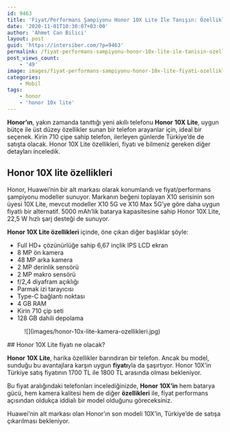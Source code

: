 ```yaml
---
id: 9463
title: 'Fiyat/Performans Şampiyonu Honor 10X Lite İle Tanışın: Özellikleri, Fiyatı'
date: '2020-11-01T10:30:07+03:00'
author: 'Ahmet Can Bilici'
layout: post
guid: 'https://intersiber.com/?p=9463'
permalink: /fiyat-performans-sampiyonu-honor-10x-lite-ile-tanisin-ozellikleri-fiyati/
post_views_count:
    - '49'
image: images/fiyat-performans-sampiyonu-honor-10x-lite-fiyati-ozellikleri.png
categories:
    - Mobil
tags:
    - honor
    - 'honor 10x lite'
---
```


**Honor’ın**, yakın zamanda tanıttığı yeni akıllı telefonu **Honor** **10X** **Lite**, uygun bütçe ile üst düzey özellikler sunan bir telefon arayanlar için, ideal bir seçenek. Kirin 710 çipe sahip telefon, ilerleyen günlerde Türkiye’de de satışta olacak. Honor 10X Lite özellikleri, fiyatı ve bilmeniz gereken diğer detayları inceledik.

## Honor 10X lite özellikleri

Honor, Huawei’nin bir alt markası olarak konumlandı ve fiyat/performans şampiyonu modeller sunuyor. Markanın beğeni toplayan X10 serisinin son üyesi 10X Lite, mevcut modeller X10 5G ve X10 Max 5G’ye göre daha uygun fiyatlı bir alternatif. 5000 mAh’lik batarya kapasitesine sahip Honor 10X Lite, 22,5 W hızlı şarj desteği de sunuyor.

**Honor 10X Lite özellikleri** içinde, öne çıkan diğer başlıklar şöyle:

- Full HD+ çözünürlüğe sahip 6,67 inçlik IPS LCD ekran
- 8 MP ön kamera
- 48 MP arka kamera
- 2 MP derinlik sensörü
- 2 MP makro sensörü
- f/2,4 diyafram açıklığı
- Parmak izi tarayıcısı
- Type-C bağlantı noktası
- 4 GB RAM
- Kirin 710 çip seti
- 128 GB dahili depolama

<figure class="wp-block-image size-large">![](images/honor-10x-lite-kamera-ozellikleri.jpg)</figure>## Honor 10X Lite fiyatı ne olacak?

**Honor** **10X** **Lite**, harika özellikler barındıran bir telefon. Ancak bu model, sunduğu bu avantajlara karşın uygun **fiyatı**yla da şaşırtıyor. Honor 10X’in Türkiye satış fiyatının 1700 TL ile 1800 TL arasında olması bekleniyor.

Bu fiyat aralığındaki telefonları incelediğinizde, **Honor** **10X’in** hem batarya gücü, hem kamera kalitesi hem de diğer **özellikleri** ile, fiyat performans açısından oldukça iddialı bir model olduğunu göreceksiniz.

Huawei’nin alt markası olan Honor’ın son modeli 10X’in, Türkiye’de de satışa çıkarılması bekleniyor.